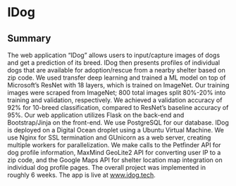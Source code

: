 # IDog
## Summary
The web application “IDog” allows users to input/capture images of dogs and get a prediction of its breed. IDog then presents profiles of individual dogs that are available for adoption/rescue from a nearby shelter based on zip code. We used transfer deep learning and trained a ML model on top of Microsoft’s ResNet with 18 layers, which is trained on ImageNet. Our training images were scraped from ImageNet; 800 total images split 80%-20% into training and validation, respectively. We achieved a validation accuracy of 92% for 10-breed classification, compared to ResNet’s baseline accuracy of 95%. Our web application utilizes Flask on the back-end and Bootstrap/Jinja on the front-end. We use PostgreSQL for our database. IDog is deployed on a Digital Ocean droplet using a Ubuntu Virtual Machine. We use Nginx for SSL termination and GUnicorn as a web server, creating multiple workers for parallelization. We make calls to the Petfinder API for dog profile information, MaxMind GeoLite2 API for converting user IP to a zip code, and the Google Maps API for shelter location map integration on individual dog profile pages. The overall project was implemented in roughly 6 weeks. The app is live at www.idog.tech.

